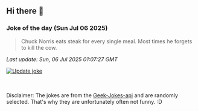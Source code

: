 ## Hi there 👋

### Joke of the day (Sun Jul 06 2025)
<!-- joke -->
>Chuck Norris eats steak for every single meal. Most times he forgets to kill the cow.
<!-- /joke -->

*Last update: Sun, 06 Jul 2025 01:07:27 GMT*

[![Update joke](https://github.com/nclskfm/nclskfm/actions/workflows/joke.yml/badge.svg)](https://github.com/nclskfm/nclskfm/actions/workflows/joke.yml)

<br><br>
Disclaimer: The jokes are from the [Geek-Jokes-api](https://github.com/sameerkumar18/geek-joke-api) and are randomly selected. That's why they are unfortunately often not funny. :D

